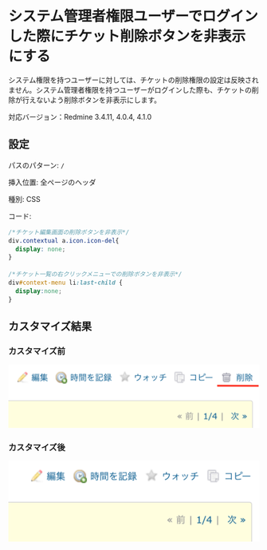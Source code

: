 # システム管理者権限ユーザーでログインした際にチケット削除ボタンを非表示にする

システム権限を持つユーザーに対しては、チケットの削除権限の設定は反映されません。システム管理者権限を持つユーザーがログインした際も、チケットの削除が行えないよう削除ボタンを非表示にします。

対応バージョン：Redmine 3.4.11, 4.0.4, 4.1.0

## 設定

パスのパターン: `/`

挿入位置: 全ページのヘッダ

種別: CSS

コード:

~~~ css
/*チケット編集画面の削除ボタンを非表示*/	
div.contextual a.icon.icon-del{
  display: none;
}

/*チケット一覧の右クリックメニューでの削除ボタンを非表示*/
div#context-menu li:last-child {
  display:none;
}
~~~

## カスタマイズ結果

### カスタマイズ前

![](issue-edit-icon-del-before@2x.png)

### カスタマイズ後

![](issue-edit-icon-del-after@2x.png)
